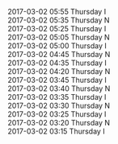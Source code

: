 2017-03-02 05:55 Thursday  I  
2017-03-02 05:35 Thursday  N  
2017-03-02 05:25 Thursday  I  
2017-03-02 05:05 Thursday  N  
2017-03-02 05:00 Thursday  I  
2017-03-02 04:45 Thursday  N  
2017-03-02 04:35 Thursday  I  
2017-03-02 04:20 Thursday  N  
2017-03-02 03:45 Thursday  I  
2017-03-02 03:40 Thursday  N  
2017-03-02 03:35 Thursday  I  
2017-03-02 03:30 Thursday  N  
2017-03-02 03:25 Thursday  I  
2017-03-02 03:20 Thursday  N  
2017-03-02 03:15 Thursday  I  
